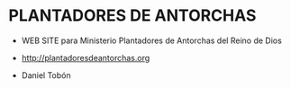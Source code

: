 # PLANTADORES DE ANTORCHAS

* WEB SITE para Ministerio Plantadores de Antorchas del Reino de Dios

* http://plantadoresdeantorchas.org

* Daniel Tobón
